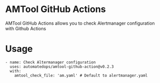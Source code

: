 # AMTool GitHub Actions
AMTool GitHub Actions allows you to check Alertmanager configuration with Github Actions

# Usage
```
- name: Check Altermanager configuration
  uses: automatedops/amtool-github-action@v0.2.3
  with:
    amtool_check_file: 'am.yaml' # Default to alertmanager.yaml
```
